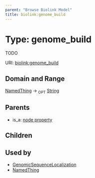 ```yaml
---
parent: "Browse Biolink Model"
title: biolink:genome_build
---
```


# Type: genome_build


TODO

URI: [biolink:genome_build](https://w3id.org/biolink/vocab/genome_build)



## Domain and Range

[NamedThing](NamedThing.md) ->  <sub>OPT</sub> [String](types/String.md)

## Parents

 *  is_a: [node property](node_property.md)

## Children


## Used by

 * [GenomicSequenceLocalization](GenomicSequenceLocalization.md)
 * [NamedThing](NamedThing.md)
